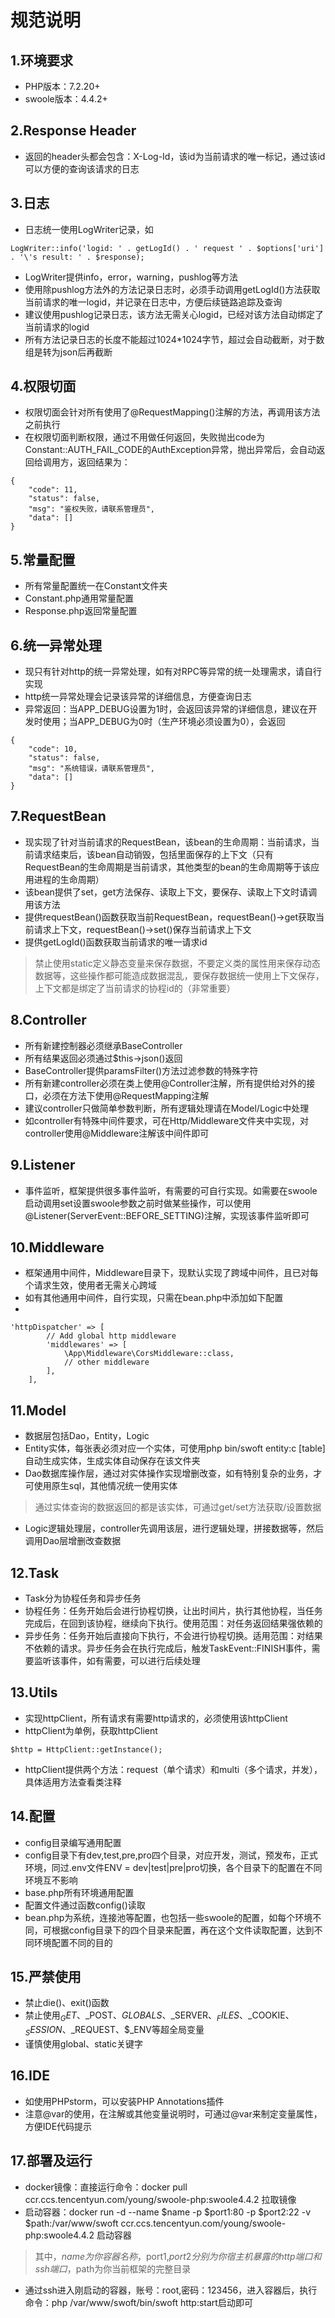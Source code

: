 # 规范说明
## 1.环境要求
- PHP版本：7.2.20+
- swoole版本：4.4.2+
## 2.Response Header
- 返回的header头都会包含：X-Log-Id，该id为当前请求的唯一标记，通过该id可以方便的查询该请求的日志
## 3.日志
- 日志统一使用LogWriter记录，如

```
LogWriter::info('logid: ' . getLogId() . ' request ' . $options['uri'] . '\'s result: ' . $response);
```
- LogWriter提供info，error，warning，pushlog等方法
- 使用除pushlog方法外的方法记录日志时，必须手动调用getLogId()方法获取当前请求的唯一logid，并记录在日志中，方便后续链路追踪及查询
- 建议使用pushlog记录日志，该方法无需关心logid，已经对该方法自动绑定了当前请求的logid
- 所有方法记录日志的长度不能超过1024*1024字节，超过会自动截断，对于数组是转为json后再截断
## 4.权限切面
- 权限切面会针对所有使用了@RequestMapping()注解的方法，再调用该方法之前执行
- 在权限切面判断权限，通过不用做任何返回，失败抛出code为Constant::AUTH_FAIL_CODE的AuthException异常，抛出异常后，会自动返回给调用方，返回结果为：

```
{
    "code": 11,
    "status": false,
    "msg": "鉴权失败，请联系管理员",
    "data": []
}
```
## 5.常量配置
- 所有常量配置统一在Constant文件夹
- Constant.php通用常量配置
- Response.php返回常量配置
## 6.统一异常处理
- 现只有针对http的统一异常处理，如有对RPC等异常的统一处理需求，请自行实现
- http统一异常处理会记录该异常的详细信息，方便查询日志
- 异常返回：当APP_DEBUG设置为1时，会返回该异常的详细信息，建议在开发时使用；当APP_DEBUG为0时（生产环境必须设置为0），会返回

```
{
    "code": 10,
    "status": false,
    "msg": "系统错误，请联系管理员",
    "data": []
}
```
## 7.RequestBean
- 现实现了针对当前请求的RequestBean，该bean的生命周期：当前请求，当前请求结束后，该bean自动销毁，包括里面保存的上下文（只有RequestBean的生命周期是当前请求，其他类型的bean的生命周期等于该应用进程的生命周期）
- 该bean提供了set，get方法保存、读取上下文，要保存、读取上下文时请调用该方法
- 提供requestBean()函数获取当前RequestBean，requestBean()->get获取当前请求上下文，requestBean()->set()保存当前请求上下文
- 提供getLogId()函数获取当前请求的唯一请求id
> 禁止使用static定义静态变量来保存数据，不要定义类的属性用来保存动态数据等，这些操作都可能造成数据混乱，要保存数据统一使用上下文保存，上下文都是绑定了当前请求的协程id的（非常重要）
## 8.Controller
- 所有新建控制器必须继承BaseController
- 所有结果返回必须通过$this->json()返回
- BaseController提供paramsFilter()方法过滤参数的特殊字符
- 所有新建controller必须在类上使用@Controller注解，所有提供给对外的接口，必须在方法下使用@RequestMapping注解
- 建议controller只做简单参数判断，所有逻辑处理请在Model/Logic中处理
- 如controller有特殊中间件要求，可在Http/Middleware文件夹中实现，对controller使用@Middleware注解该中间件即可
## 9.Listener
- 事件监听，框架提供很多事件监听，有需要的可自行实现。如需要在swoole启动调用set设置swoole参数之前时做某些操作，可以使用@Listener(ServerEvent::BEFORE_SETTING)注解，实现该事件监听即可
## 10.Middleware
- 框架通用中间件，Middleware目录下，现默认实现了跨域中间件，且已对每个请求生效，使用者无需关心跨域
- 如有其他通用中间件，自行实现，只需在bean.php中添加如下配置
- 
```
'httpDispatcher' => [
        // Add global http middleware
        'middlewares' => [
            \App\Middleware\CorsMiddleware::class,
            // other middleware
        ],
    ],
```
## 11.Model
- 数据层包括Dao，Entity，Logic
- Entity实体，每张表必须对应一个实体，可使用php bin/swoft entity:c [table]自动生成实体，生成实体自动保存在该文件夹
- Dao数据库操作层，通过对实体操作实现增删改查，如有特别复杂的业务，才可使用原生sql，其他情况统一使用实体
> 通过实体查询的数据返回的都是该实体，可通过get/set方法获取/设置数据
- Logic逻辑处理层，controller先调用该层，进行逻辑处理，拼接数据等，然后调用Dao层增删改查数据
## 12.Task
- Task分为协程任务和异步任务
- 协程任务：任务开始后会进行协程切换，让出时间片，执行其他协程，当任务完成后，在回到该协程，继续向下执行。使用范围：对任务返回结果强依赖的
- 异步任务：任务开始后直接向下执行，不会进行协程切换。适用范围：对结果不依赖的请求。异步任务会在执行完成后，触发TaskEvent::FINISH事件，需要监听该事件，如有需要，可以进行后续处理
## 13.Utils
- 实现httpClient，所有请求有需要http请求的，必须使用该httpClient
- httpClient为单例，获取httpClient

```
$http = HttpClient::getInstance();
```
- httpClient提供两个方法：request（单个请求）和multi（多个请求，并发），具体适用方法查看类注释
## 14.配置
- config目录编写通用配置
- config目录下有dev,test,pre,pro四个目录，对应开发，测试，预发布，正式环境，同过.env文件ENV = dev|test|pre|pro切换，各个目录下的配置在不同环境互不影响
- base.php所有环境通用配置
- 配置文件通过函数config()读取
- bean.php为系统，连接池等配置，也包括一些swoole的配置，如每个环境不同，可根据config目录下的四个目录来配置，再在这个文件读取配置，达到不同环境配置不同的目的
## 15.严禁使用
- 禁止die()、exit()函数
- 禁止使用$_GET、$_POST、$GLOBALS、$_SERVER、$_FILES、$_COOKIE、$_SESSION、$_REQUEST、$_ENV等超全局变量
- 谨慎使用global、static关键字
## 16.IDE
- 如使用PHPstorm，可以安装PHP Annotations插件
- 注意@var的使用，在注解或其他变量说明时，可通过@var来制定变量属性，方便IDE代码提示
## 17.部署及运行
- docker镜像：直接运行命令：docker pull ccr.ccs.tencentyun.com/young/swoole-php:swoole4.4.2 拉取镜像
- 启动容器：docker run -d --name $name -p $port1:80 -p $port2:22 -v $path:/var/www/swoft ccr.ccs.tencentyun.com/young/swoole-php:swoole4.4.2 启动容器
> 其中，$name为你容器名称，$port1,$port2分别为你宿主机暴露的http端口和ssh端口，$path为你当前框架的完整目录
- 通过ssh进入刚启动的容器，账号：root,密码：123456，进入容器后，执行命令：php /var/www/swoft/bin/swoft http:start启动即可
